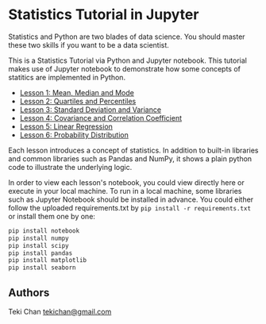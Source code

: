 # Statistics Tutorial in Jupyter

Statistics and Python are two blades of data science. You should master these two skills if you want to be a data scientist. 

This is a Statistics Tutorial via Python and Jupyter notebook. This tutorial makes use of Jupyter notebook to demonstrate how some concepts of statitics are implemented in Python.

- [Lesson 1: Mean, Median and Mode](lesson01.ipynb)
- [Lesson 2: Quartiles and Percentiles](lesson02.ipynb)
- [Lesson 3: Standard Deviation and Variance](lesson03.ipynb)
- [Lesson 4: Covariance and Correlation Coefficient](lesson04.ipynb)
- [Lesson 5: Linear Regression](lesson05.ipynb)
- [Lesson 6: Probability Distribution](lesson06.ipynb)

Each lesson introduces a concept of statistics. In addition to built-in libraries and common libraries such as Pandas and NumPy, it shows a plain python code to illustrate the underlying logic.

In order to view each lesson's notebook, you could view directly here or execute in your local machine. To run in a local machine, some libraries such as Jupyter Notebook should be installed in advance. You could either follow the uploaded requirements.txt by `pip install -r requirements.txt` or install them one by one:
```bash
pip install notebook
pip install numpy
pip install scipy
pip install pandas
pip install matplotlib
pip install seaborn
```

## Authors
Teki Chan [tekichan@gmail.com](mailto:tekichan@gmail.com)
